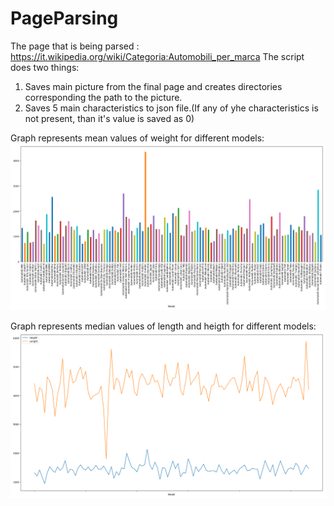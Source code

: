 # PageParsing
The page that is being parsed : https://it.wikipedia.org/wiki/Categoria:Automobili_per_marca
The script does two things:
  1. Saves main picture from the final page and creates directories corresponding the path to the picture.
  2. Saves 5 main characteristics to json file.(If any of yhe characteristics is not present, than it's value is saved as 0)

Graph represents mean values of weight for different models:
  ![alt text](https://github.com/semenchukou/PageParsing/blob/master/avg_weight.png)
  
Graph represents median values of length and heigth for different models:
  ![alt text](https://github.com/semenchukou/PageParsing/blob/master/median_length_heigtn.png)
